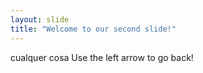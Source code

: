 ```yaml
---
layout: slide
title: "Welcome to our second slide!"
---
```

cualquer cosa 
Use the left arrow to go back!

